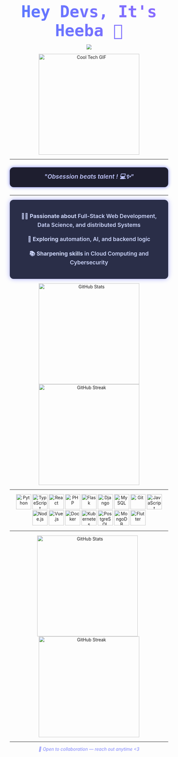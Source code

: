 <div style="text-align: center; font-family: 'Fira Code', monospace; margin-bottom: 0.5em;">
  <h1 style="
    background: linear-gradient(90deg, #5A79FF, #8C6AFF);
    -webkit-background-clip: text;
    -webkit-text-fill-color: transparent;
    font-weight: 900;
    font-size: 3.2rem;
    margin: 0;
  ">
    Hey Devs, It's Heeba 👋
  </h1>
</div>

<p align="center">
  <img src="https://readme-typing-svg.herokuapp.com?font=Fira+Code&duration=2500&pause=1000&color=7C83FD&center=true&vCenter=true&width=500&lines=Welcome+to+my+GitHub!;Future+IS+Engineer;Cybersecurity+Enthusiast;Automation;AI+%26+Cybersecurity" />
</p>


<p align="center">
  <img src="https://media3.giphy.com/media/v1.Y2lkPTc5MGI3NjExOGs1ZjFxaG13eGVidGRwamNoeGp3ZmRwdmVhYzRobTN3MmY5c3NpdyZlcD12MV9pbnRlcm5hbF9naWZfYnlfaWQmY3Q9Zw/78XCFBGOlS6keY1Bil/giphy.gif" alt="Cool Tech GIF" width="320" />
</p>

---

<div align="center" style="background: #1E1E2F; border-radius: 12px; padding: 15px 25px; margin: 25px auto; max-width: 600px; font-style: italic; color: #C1C6FF; font-size: 1.2rem; font-weight: 600; box-shadow: 0 0 12px #7C83FD;">
  "Obsession beats talent !  💻✨"
</div>

---

<div align="center" style="
  background: #2a2e48; 
  border-radius: 12px; 
  padding: 20px; 
  max-width: 500px; 
  color: #cfd8ff; 
  font-weight: 600; 
  font-size: 1.1rem;
  box-shadow: 0 0 15px #7c83fdaa;
  line-height: 1.6;
">
  <p>👩‍💻 <b>Passionate about</b> Full-Stack Web Development, Data Science, and distributed Systems</p>
  <p>🧠 <b>Exploring</b> automation, AI, and backend logic</p>
  <p>📚 <b>Sharpening skills</b> in Cloud Computing and Cybersecurity</p>
</div>
<p align="center">
  <img src="https://github-readme-stats.vercel.app/api?username=hibadash&show_icons=true&theme=tokyonight" width="320" alt="GitHub Stats" />
  <img src="https://streak-stats.demolab.com/?user=hibadash&theme=tokyonight" width="320" alt="GitHub Streak" />
</p>

---

<p align="center">
  <!-- Your existing icons -->
  <img src="https://cdn.jsdelivr.net/gh/devicons/devicon/icons/python/python-original.svg" width="48" height="48" alt="Python" />
  <img src="https://cdn.jsdelivr.net/gh/devicons/devicon/icons/typescript/typescript-original.svg" width="48" height="48" alt="TypeScript" />
  <img src="https://cdn.jsdelivr.net/gh/devicons/devicon/icons/react/react-original.svg" width="48" height="48" alt="React" />
  <img src="https://cdn.jsdelivr.net/gh/devicons/devicon/icons/php/php-original.svg" width="48" height="48" alt="PHP" />
  <img src="https://cdn.jsdelivr.net/gh/devicons/devicon/icons/flask/flask-original.svg" width="48" height="48" alt="Flask" />
  <img src="https://cdn.jsdelivr.net/gh/devicons/devicon/icons/django/django-plain.svg" width="48" height="48" alt="Django" />
  <img src="https://cdn.jsdelivr.net/gh/devicons/devicon/icons/mysql/mysql-original.svg" width="48" height="48" alt="MySQL" />
  <img src="https://cdn.jsdelivr.net/gh/devicons/devicon/icons/git/git-original.svg" width="48" height="48" alt="Git" />
  <!-- More tools -->
  <img src="https://cdn.jsdelivr.net/gh/devicons/devicon/icons/javascript/javascript-original.svg" width="48" height="48" alt="JavaScript" />
  <img src="https://cdn.jsdelivr.net/gh/devicons/devicon/icons/nodejs/nodejs-original.svg" width="48" height="48" alt="Node.js" />
  <img src="https://cdn.jsdelivr.net/gh/devicons/devicon/icons/vuejs/vuejs-original.svg" width="48" height="48" alt="Vue.js" />

  <img src="https://cdn.jsdelivr.net/gh/devicons/devicon/icons/docker/docker-original.svg" width="48" height="48" alt="Docker" />
  <img src="https://cdn.jsdelivr.net/gh/devicons/devicon/icons/kubernetes/kubernetes-plain.svg" width="48" height="48" alt="Kubernetes" />
  <img src="https://cdn.jsdelivr.net/gh/devicons/devicon/icons/postgresql/postgresql-original.svg" width="48" height="48" alt="PostgreSQL" />
  <img src="https://cdn.jsdelivr.net/gh/devicons/devicon/icons/mongodb/mongodb-original.svg" width="48" height="48" alt="MongoDB" />

  <img src="https://cdn.jsdelivr.net/gh/devicons/devicon/icons/flutter/flutter-original.svg" width="48" height="48" alt="Flutter" />

</p>

---

<p align="center">
  <img src="https://github-readme-stats.vercel.app/api?username=hibadash&show_icons=true&theme=tokyonight" alt="GitHub Stats" width="320" style="margin-right: 10px;" />
  <img src="https://streak-stats.demolab.com/?user=hibadash&theme=tokyonight" alt="GitHub Streak" width="320" />
</p>

---

<p align="center" style="font-style: italic; color: #7C83FD;">
  🚀 Open to collaboration — reach out anytime &lt;3
</p>
